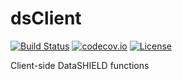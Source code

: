 dsClient
=======

[![Build Status](https://travis-ci.org/datashield/dsClient.svg?branch=release)](https://travis-ci.org/datashield/dsClient)
[![codecov.io](https://codecov.io/github/datashield/dsClient/coverage.svg?branch=release)](https://codecov.io/github/datashield/dsClient?branch=repo-merge.base.release)
[![License](https://img.shields.io/badge/license-GPLv3-blue.svg)](https://www.gnu.org/licenses/gpl-3.0.html)

Client-side DataSHIELD functions
